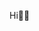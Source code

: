 Hi👋🏼 

<!---
adstputr/adstputr is a ✨ special ✨ repository because its `README.md` (this file) appears on your GitHub profile.
You can click the Preview link to take a look at your changes.
--->
